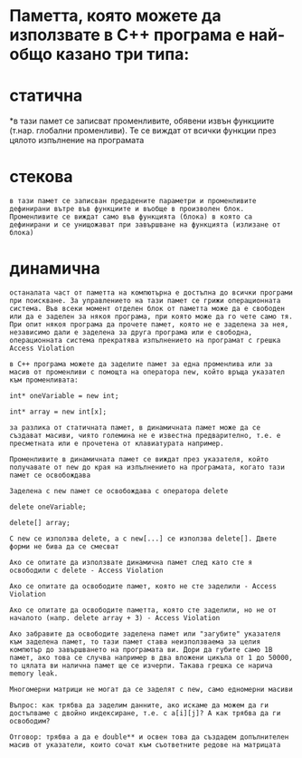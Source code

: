 # Паметта, която можете да използвате в C++ програма е най-общо казано три типа:
# статична

*в тази памет се записват променливите, обявени извън функциите (т.нар. глобални променливи). Те се виждат от всички функции през цялото изпълнение на програмата

# стекова

    в тази памет се записван предадените параметри и променливите дефинирани вътре във функциите и въобще в произволен блок. Променливите се виждат само във функцията (блока) в която са дефинирани и се унищожават при завършване на функцията (излизане от блока)

# динамична

    останалата част от паметта на компютърна е достъпна до всички програми при поискване. За управлението на тази памет се грижи операционната система. Във всеки момент отделен блок от паметта може да е свободен или да е заделен за някоя програма, при която може да го чете само тя. При опит някоя програма да прочете памет, която не е заделена за нея, независимо дали е заделена за друга програма или е свободна, операционната система прекратява изпълнението на програмат с грешка Access Violation

    в C++ програма можете да заделите памет за една променлива или за масив от променливи с помощта на оператора new, който връща указател към променливата:

    int* oneVariable = new int;

    int* array = new int[x];

    за разлика от статичната памет, в динамичната памет може да се създават масиви, чиято големина не е известна предварително, т.е. е пресметната или е прочетена от клавиатурата например.

    Променливите в динамичната памет се виждат през указателя, който получавате от new до края на изпълнението на програмата, когато тази памет се освобождава

    Заделена с new памет се освобождава с оператора delete

    delete oneVariable;

    delete[] array;

    С new се използва delete, а с new[...] се използва delete[]. Двете форми не бива да се смесват

    Ако се опитате да използвате динамична памет след като сте я освободили с delete - Access Violation

    Ако се опитате да освободите памет, която не сте заделили - Access Violation

    Ако се опитате да освободите паметта, която сте заделили, но не от началото (напр. delete array + 3) - Access Violation

    Ако забравите да освободите заделена памет или "загубите" указателя към заделена памет, то тази памет става неизползваема за целия компютър до завършването на програмата ви. Дори да губите само 1B памет, ако това се случва например в два вложени цикъла от 1 до 50000, то цялата ви налична памет ще се изчерпи. Такава грешка се нарича memory leak.

    Многомерни матрици не могат да се заделят с new, само едномерни масиви

    Въпрос: как трябва да заделим данните, ако искаме да можем да ги достъпваме с двойно индексиране, т.е. с a[i][j]? А как трябва да ги освободим?

    Отговор: трябва a да е double** и освен това да създадем допълнителен масив от указатели, които сочат към съответните редове на матрицата

